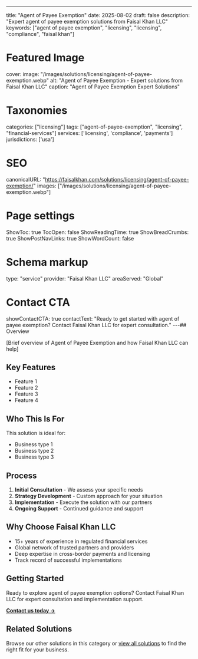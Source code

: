 ---
title: "Agent of Payee Exemption"
date: 2025-08-02
draft: false
description: "Expert agent of payee exemption solutions from Faisal Khan LLC"
keywords: ["agent of payee exemption", "licensing", "licensing", "compliance", "faisal khan"]

# Featured Image
cover:
    image: "/images/solutions/licensing/agent-of-payee-exemption.webp"
    alt: "Agent of Payee Exemption - Expert solutions from Faisal Khan LLC"
    caption: "Agent of Payee Exemption Expert Solutions"

# Taxonomies
categories: ["licensing"]
tags: ["agent-of-payee-exemption", "licensing", "financial-services"]
services: ['licensing', 'compliance', 'payments']
jurisdictions: ['usa']

# SEO
canonicalURL: "https://faisalkhan.com/solutions/licensing/agent-of-payee-exemption/"
images: ["/images/solutions/licensing/agent-of-payee-exemption.webp"]

# Page settings
ShowToc: true
TocOpen: false
ShowReadingTime: true
ShowBreadCrumbs: true
ShowPostNavLinks: true
ShowWordCount: false

# Schema markup
type: "service"
provider: "Faisal Khan LLC"
areaServed: "Global"

# Contact CTA
showContactCTA: true
contactText: "Ready to get started with agent of payee exemption? Contact Faisal Khan LLC for expert consultation."
---## Overview

[Brief overview of Agent of Payee Exemption and how Faisal Khan LLC can help]

## Key Features

- Feature 1
- Feature 2  
- Feature 3
- Feature 4

## Who This Is For

This solution is ideal for:

- Business type 1
- Business type 2
- Business type 3

## Process

1. **Initial Consultation** - We assess your specific needs
2. **Strategy Development** - Custom approach for your situation  
3. **Implementation** - Execute the solution with our partners
4. **Ongoing Support** - Continued guidance and support

## Why Choose Faisal Khan LLC

- 15+ years of experience in regulated financial services
- Global network of trusted partners and providers
- Deep expertise in cross-border payments and licensing
- Track record of successful implementations

## Getting Started

Ready to explore agent of payee exemption options? Contact Faisal Khan LLC for expert consultation and implementation support.

**[Contact us today →](mailto:contact@faisalkhan.com)**

## Related Solutions

Browse our other solutions in this category or [view all solutions](/solutions/) to find the right fit for your business.
